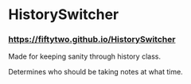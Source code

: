 # HistorySwitcher
### https://fiftytwo.github.io/HistorySwitcher
Made for keeping sanity through history class.

Determines who should be taking notes at what time.
